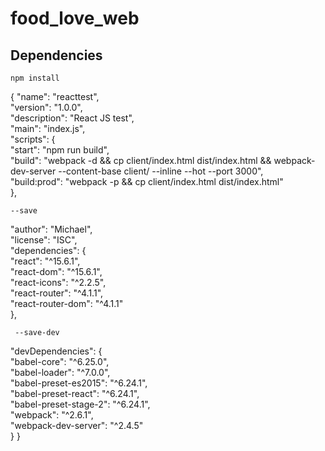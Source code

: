 # food_love_web

## Dependencies
`npm install`

{
  "name": "reacttest",  
  "version": "1.0.0",  
  "description": "React JS test",  
  "main": "index.js",  
  "scripts": {  
    "start": "npm run build",  
    "build": "webpack -d && cp client/index.html dist/index.html && webpack-dev-server --content-base client/ --inline --hot --port 3000",  
    "build:prod": "webpack -p && cp client/index.html dist/index.html"  
  },  
    
  `--save`  
    
  "author": "Michael",  
  "license": "ISC",  
  "dependencies": {  
    "react": "^15.6.1",  
    "react-dom": "^15.6.1",  
    "react-icons": "^2.2.5",  
    "react-router": "^4.1.1",  
    "react-router-dom": "^4.1.1"  
  },  
    
  ` --save-dev` 
    
  "devDependencies": {  
    "babel-core": "^6.25.0",  
    "babel-loader": "^7.0.0",  
    "babel-preset-es2015": "^6.24.1",  
    "babel-preset-react": "^6.24.1",  
    "babel-preset-stage-2": "^6.24.1",  
    "webpack": "^2.6.1",  
    "webpack-dev-server": "^2.4.5"  
  }
}
